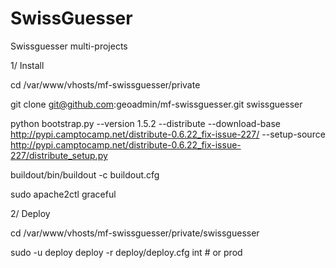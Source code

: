 SwissGuesser
============

Swissguesser multi-projects

1/ Install 

   cd /var/www/vhosts/mf-swissguesser/private 

   git clone git@github.com:geoadmin/mf-swissguesser.git swissguesser

   python bootstrap.py --version 1.5.2 --distribute --download-base http://pypi.camptocamp.net/distribute-0.6.22_fix-issue-227/ --setup-source http://pypi.camptocamp.net/distribute-0.6.22_fix-issue-227/distribute_setup.py

   buildout/bin/buildout -c buildout.cfg

   sudo apache2ctl graceful

2/ Deploy

   cd /var/www/vhosts/mf-swissguesser/private/swissguesser

   sudo -u deploy deploy -r deploy/deploy.cfg int   # or prod
